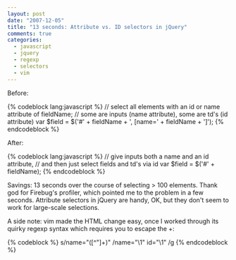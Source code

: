 ```yaml
---
layout: post
date: "2007-12-05"
title: "13 seconds: Attribute vs. ID selectors in jQuery"
comments: true
categories:
  - javascript
  - jquery
  - regexp
  - selectors
  - vim
---
```


Before:

{% codeblock lang:javascript %}
// select all elements with an id or name attribute of fieldName;
// some are inputs (name attribute), some are td's (id attribute)
var $field = $('#' + fieldName + ', [name=' + fieldName + ']');
{% endcodeblock %}

After:

{% codeblock lang:javascript %}
// give inputs both a name and an id attribute,
// and then just select fields and td's via id
var $field = $('#' + fieldName);
{% endcodeblock %}


Savings: 13 seconds over the course of selecting &gt; 100 elements. Thank god for Firebug's profiler, which pointed me to the problem in a few seconds. Attribute selectors in jQuery are handy, OK, but they don't seem to work for large-scale selections.

A side note: vim made the HTML change easy, once I worked through its quirky regexp syntax which requires you to escape the +:

{% codeblock %}
s/name="\([^"]\+\)" /name="\1" id="\1" /g
{% endcodeblock %}
